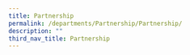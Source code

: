 ```yaml
---
title: Partnership
permalink: /departments/Partnership/Partnership/
description: ""
third_nav_title: Partnership
---
```

